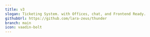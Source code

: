 ```yaml
---
title: v3
slogan: Ticketing System. with Offices, chat, and Frontend Ready.
githubUrl: https://github.com/lara-zeus/thunder
branch: main
icon: vaadin-bolt
---
```

